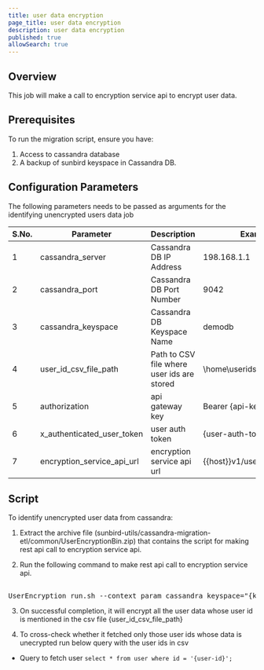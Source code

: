 ```yaml
---
title: user data encryption
page_title: user data encryption
description: user data encryption
published: true
allowSearch: true
---
```


## Overview
This job will make a call to encryption service api to encrypt user data.

## Prerequisites

To run the migration script, ensure you have:

1. Access to cassandra database
2. A backup of sunbird keyspace in Cassandra DB.

## Configuration Parameters
The following parameters needs to be passed as arguments for the identifying unencrypted users data job

 S.No. | Parameter | Description | Example 
-------|-----------|-------------|---------
1 | cassandra_server | Cassandra DB IP Address| 198.168.1.1
2 | cassandra_port | Cassandra DB Port Number | 9042 
3 | cassandra_keyspace  | Cassandra DB Keyspace Name | demodb 
4 | user_id_csv_file_path | Path to CSV file where user ids are stored | \home\userids.csv 
5 | authorization | api gateway key | Bearer {api-key}
6 | x_authenticated_user_token | user auth token | {user-auth-token}
7 | encryption_service_api_url | encryption service api url | {{host}}v1/user/data/encrypt


## Script

To identify unencrypted user data from cassandra:

1. Extract the archive file (sunbird-utils/cassandra-migration-etl/common/UserEncryptionBin.zip) that contains the script for making rest api call to encryption service api.

2. Run the following command to make rest api call to encryption service api.
<pre> 
UserEncryption_run.sh --context_param cassandra_keyspace="{keyspace_name}" --context_param cassandra_port="{cassandra_port}" --context_param cassandra_server="{cassandra_server_ip}" --context_param user_id_csv_file_path="{user_id_csv_file_path}"  --context_param authorization="{authorization}" --context_param x_authenticated_user_token="{x_authenticated_user_token}" --context_param encryption_service_api_url="{encryption_service_api_url}"
</pre>
3. On successful completion, it will encrypt all the user data whose user id is mentioned in the csv file {user_id_csv_file_path}

4. To cross-check whether it fetched only those user ids whose data is unecrypted run below query with the user ids in csv

 - Query to fetch user 
     ```select * from user where id = '{user-id}';```
 